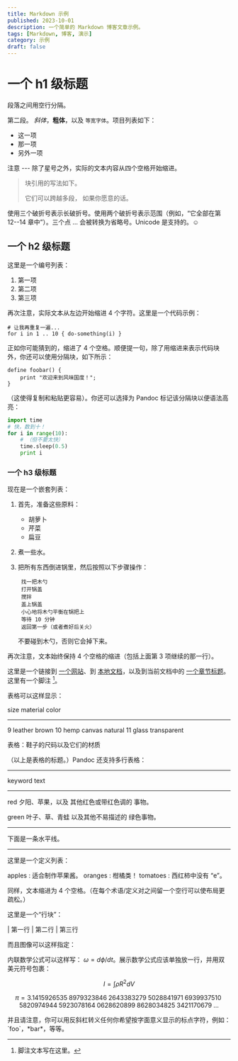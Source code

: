 ```yaml
---
title: Markdown 示例
published: 2023-10-01
description: 一个简单的 Markdown 博客文章示例。
tags: [Markdown, 博客, 演示]
category: 示例
draft: false
---
```


# 一个 h1 级标题

段落之间用空行分隔。

第二段。 _斜体_，**粗体**，以及 `等宽字体`。项目列表如下：

- 这一项
- 那一项
- 另外一项

注意 --- 除了星号之外，实际的文本内容从四个空格开始缩进。

> 块引用的写法如下。
> 
> 它们可以跨越多段，
> 如果你愿意的话。

使用三个破折号表示长破折号。使用两个破折号表示范围（例如，“它全部在第 12--14 章中”）。三个点 ... 会被转换为省略号。Unicode 是支持的。☺

## 一个 h2 级标题

这里是一个编号列表：

1. 第一项
2. 第二项
3. 第三项

再次注意，实际文本从左边开始缩进 4 个字符。这里是一个代码示例：

    # 让我再重复一遍...
    for i in 1 .. 10 { do-something(i) }

正如你可能猜到的，缩进了 4 个空格。顺便提一句，除了用缩进来表示代码块外，你还可以使用分隔块，如下所示：

```
define foobar() {
    print "欢迎来到风味国度！";
}
```

（这使得复制和粘贴更容易）。你还可以选择为 Pandoc 标记该分隔块以便语法高亮：

```python
import time
# 快，数到十！
for i in range(10):
    # （但不要太快）
    time.sleep(0.5)
    print i
```

### 一个 h3 级标题

现在是一个嵌套列表：

1. 首先，准备这些原料：

    - 胡萝卜
    - 芹菜
    - 扁豆

2. 煮一些水。

3. 把所有东西倒进锅里，然后按照以下步骤操作：

        找一把木勺
        打开锅盖
        搅拌
        盖上锅盖
        小心地将木勺平衡在锅把上
        等待 10 分钟
        返回第一步（或者煮好后关火）

    不要碰到木勺，否则它会掉下来。

再次注意，文本始终保持 4 个空格的缩进（包括上面第 3 项继续的那一行）。

这里是一个链接到 [一个网站](http://foo.bar)、到 [本地文档](local-doc.html)，以及到当前文档中的 [一个章节标题](#an-h2-header)。这里有一个脚注 [^1]。

[^1]: 脚注文本写在这里。

表格可以这样显示：

size material color

---

9 leather brown
10 hemp canvas natural
11 glass transparent

表格：鞋子的尺码以及它们的材质

（以上是表格的标题。）Pandoc 还支持多行表格：

---

keyword text

---

red 夕阳、苹果，以及
其他红色或带红色调的
事物。

green 叶子、草、青蛙
以及其他不易描述的
绿色事物。

---

下面是一条水平线。

---

这里是一个定义列表：

apples
: 适合制作苹果酱。
oranges
: 柑橘类！
tomatoes
: 西红柿中没有 “e”。

同样，文本缩进为 4 个空格。（在每个术语/定义对之间留一个空行可以使布局更疏松。）

这里是一个“行块”：

| 第一行
| 第二行
| 第三行

而且图像可以这样指定：

[//]: # (![示例图片]&#40;./demo-banner.png "示例图片"&#41;)

内联数学公式可以这样写： $\omega = d\phi / dt$。展示数学公式应该单独放一行，并用双美元符号包裹：

$$I = \int \rho R^{2} dV$$

$$
\begin{equation*}
\pi
=3.1415926535
 \;8979323846\;2643383279\;5028841971\;6939937510\;5820974944
 \;5923078164\;0628620899\;8628034825\;3421170679\;\ldots
\end{equation*}
$$

并且请注意，你可以用反斜杠转义任何你希望按字面意义显示的标点字符，例如：\`foo\`，\*bar\*，等等。
